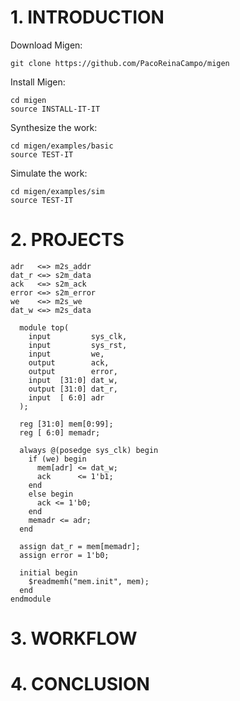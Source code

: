 # 1. INTRODUCTION

Download Migen:
```
git clone https://github.com/PacoReinaCampo/migen
```

Install Migen:
```
cd migen
source INSTALL-IT-IT
```

Synthesize the work:
```
cd migen/examples/basic
source TEST-IT
```

Simulate the work:
```
cd migen/examples/sim
source TEST-IT
```

# 2. PROJECTS

```
adr   <=> m2s_addr
dat_r <=> s2m_data
ack   <=> s2m_ack
error <=> s2m_error
we    <=> m2s_we
dat_w <=> m2s_data
```

```
  module top(
    input         sys_clk,
    input         sys_rst,
    input         we,
    output        ack,
    output        error,
    input  [31:0] dat_w,
    output [31:0] dat_r,
    input  [ 6:0] adr
  );

  reg [31:0] mem[0:99];
  reg [ 6:0] memadr;

  always @(posedge sys_clk) begin
    if (we) begin
      mem[adr] <= dat_w;
      ack      <= 1'b1;
    end
    else begin
      ack <= 1'b0;
    end
    memadr <= adr;
  end

  assign dat_r = mem[memadr];
  assign error = 1'b0;

  initial begin
    $readmemh("mem.init", mem);
  end
endmodule
```

# 3. WORKFLOW

# 4. CONCLUSION
